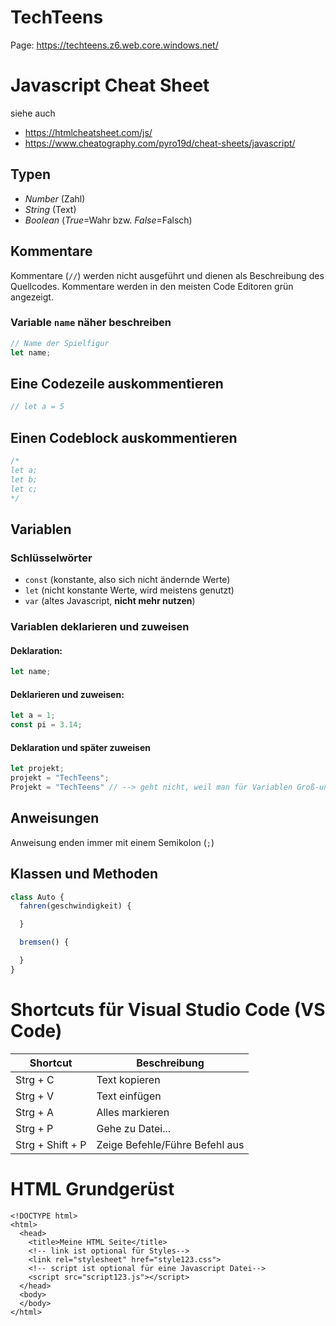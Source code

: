 # TechTeens

Page: https://techteens.z6.web.core.windows.net/


# Javascript Cheat Sheet
siehe auch
+ https://htmlcheatsheet.com/js/
+ https://www.cheatography.com/pyro19d/cheat-sheets/javascript/

## Typen
+ *Number* (Zahl)
+ *String* (Text)
+ *Boolean*  (*True*=Wahr bzw. *False*=Falsch)

## Kommentare
Kommentare (`//`) werden nicht ausgeführt und dienen als Beschreibung des Quellcodes.
Kommentare werden in den meisten Code Editoren grün angezeigt.

### Variable `name` näher beschreiben
```javascript
// Name der Spielfigur
let name; 
```
## Eine Codezeile auskommentieren
```javascript
// let a = 5 
```

## Einen Codeblock auskommentieren
```javascript
/*
let a;
let b;
let c;
*/
```

## Variablen
### Schlüsselwörter
+ `const` (konstante, also sich nicht ändernde Werte)
+ `let` (nicht konstante Werte, wird meistens genutzt)
+ `var` (altes Javascript, **nicht mehr nutzen**)

### Variablen deklarieren und zuweisen
#### Deklaration:
```javascript
let name;
```

#### Deklarieren und zuweisen:
```javascript
let a = 1;
const pi = 3.14;
```

#### Deklaration und später zuweisen
```javascript
let projekt;
projekt = "TechTeens";
Projekt = "TechTeens" // --> geht nicht, weil man für Variablen Groß-und Kleinschreibung beachten muss
```

## Anweisungen
Anweisung enden immer mit einem Semikolon (`;`)


## Klassen und Methoden
```javascript
class Auto {
  fahren(geschwindigkeit) {

  }

  bremsen() {

  }
}
```

# Shortcuts für Visual Studio Code (VS Code)

| Shortcut         | Beschreibung                   | 
| -----------------| -------------------------------|
| Strg + C         | Text kopieren                  |
| Strg + V         | Text einfügen                  |
| Strg + A         | Alles markieren                |
| Strg + P         | Gehe zu Datei...               |
| Strg + Shift + P | Zeige Befehle/Führe Befehl aus |

# HTML Grundgerüst
```
<!DOCTYPE html>
<html>
  <head>
    <title>Meine HTML Seite</title>
    <!-- link ist optional für Styles-->
    <link rel="stylesheet" href="style123.css">
    <!-- script ist optional für eine Javascript Datei-->
    <script src="script123.js"></script>
  </head>
  <body>
  </body>
</html>
```
